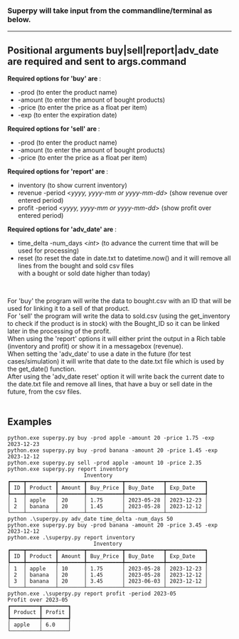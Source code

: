 ### Superpy will take input from the commandline/terminal as below.

*******************************************************************

## Positional arguments buy|sell|report|adv_date are required and sent to args.command

<b>Required options for 'buy' are </b>:
- -prod (to enter the product name)
- -amount (to enter the amount of bought products)
- -price (to enter the price as a float per item)
- -exp (to enter the expiration date)

<b>Required options for 'sell' are </b>:
- -prod (to enter the product name)
- -amount (to enter the amount of bought products)
- -price (to enter the price as a float per item)

<b>Required options for 'report' are </b>:
- inventory (to show current inventory)
- revenue -period <*yyyy, yyyy-mm or yyyy-mm-dd*> (show revenue over entered period)
- profit -period <*yyyy, yyyy-mm or yyyy-mm-dd*> (show profit over entered period)

<b>Required options for 'adv_date' are </b>:
- time_delta -num_days <*int*> (to advance the current time that will be used for processing)
- reset (to reset the date in date.txt to datetime.now() and it will remove all lines from the bought and sold csv files\
    with a bought or sold date higher than today)

<br>

For 'buy' the program will write the data to bought.csv with an ID that will be used for linking it to a sell of that product.<br>
For 'sell' the program will write the data to sold.csv (using the get_inventory to check if the product is in stock) with the Bought_ID so it can be linked later in the processing of the profit.<br>
When using the 'report' options it will either print the output in a Rich table (inventory and profit) or show it in a messagebox (revenue).<br>
When setting the 'adv_date' to use a date in the future (for test cases/simulation) it will write that date to the date.txt file which is used by the get_date() function.<br>
After using the 'adv_date reset' option it will write back the current date to the date.txt file and remove all lines, that have a buy or sell date in the future, from the csv files.<br>
<br>

## Examples

    python.exe superpy.py buy -prod apple -amount 20 -price 1.75 -exp 2023-12-23
    python.exe superpy.py buy -prod banana -amount 20 -price 1.45 -exp 2023-12-12
    python.exe superpy.py sell -prod apple -amount 10 -price 2.35
    python.exe superpy.py report inventory
                            Inventory
    ┏━━━━┳━━━━━━━━━┳━━━━━━━━┳━━━━━━━━━━━┳━━━━━━━━━━━━┳━━━━━━━━━━━━┓
    ┃ ID ┃ Product ┃ Amount ┃ Buy_Price ┃ Buy_Date   ┃ Exp_Date   ┃
    ┡━━━━╇━━━━━━━━━╇━━━━━━━━╇━━━━━━━━━━━╇━━━━━━━━━━━━╇━━━━━━━━━━━━┩
    │ 1  │ apple   │ 20     │ 1.75      │ 2023-05-28 │ 2023-12-23 │
    │ 2  │ banana  │ 20     │ 1.45      │ 2023-05-28 │ 2023-12-12 │
    └────┴─────────┴────────┴───────────┴────────────┴────────────┘
    python .\superpy.py adv_date time_delta -num_days 50
    python.exe superpy.py buy -prod banana -amount 20 -price 3.45 -exp 2023-12-12
    python.exe .\superpy.py report inventory
                               Inventory
    ┏━━━━┳━━━━━━━━━┳━━━━━━━━┳━━━━━━━━━━━┳━━━━━━━━━━━━┳━━━━━━━━━━━━┓
    ┃ ID ┃ Product ┃ Amount ┃ Buy_Price ┃ Buy_Date   ┃ Exp_Date   ┃
    ┡━━━━╇━━━━━━━━━╇━━━━━━━━╇━━━━━━━━━━━╇━━━━━━━━━━━━╇━━━━━━━━━━━━┩
    │ 1  │ apple   │ 10     │ 1.75      │ 2023-05-28 │ 2023-12-23 │
    │ 2  │ banana  │ 20     │ 1.45      │ 2023-05-28 │ 2023-12-12 │
    │ 3  │ banana  │ 20     │ 3.45      │ 2023-06-03 │ 2023-12-12 │
    └────┴─────────┴────────┴───────────┴────────────┴────────────┘
    python.exe .\superpy.py report profit -period 2023-05
    Profit over 2023-05
    ┏━━━━━━━━━┳━━━━━━━━┓
    ┃ Product ┃ Profit ┃
    ┡━━━━━━━━━╇━━━━━━━━┩
    │ apple   │ 6.0    │
    └─────────┴────────┘